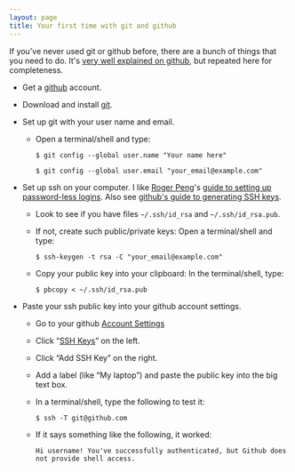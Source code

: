 ```yaml
---
layout: page
title: Your first time with git and github
---
```


If you've never used git or github before, there are a bunch of things
that you need to do.  It's
[very well explained on github](http://help.github.com/articles/set-up-git),
but repeated here for completeness.

- Get a [github](http://github.com) account.
- Download and install [git](http://git-scm.com/downloads).
- Set up git with your user name and email.

  - Open a terminal/shell and type:
  
    ````
    $ git config --global user.name "Your name here"
    ````

    ````
    $ git config --global user.email "your_email@example.com"
    ````

- Set up ssh on your computer.  I like
  [Roger Peng](http://www.biostat.jhsph.edu/~rpeng)'s
  [guide to setting up password-less logins](http://www.biostat.jhsph.edu/bit/nopassword.html).
  Also see [github's guide to generating SSH keys](http://help.github.com/articles/generating-ssh-keys).

  - Look to see if you have files `~/.ssh/id_rsa` and
  `~/.ssh/id_rsa.pub`.
  - If not, create such public/private keys: Open a terminal/shell and type:
  
    ````
    $ ssh-keygen -t rsa -C "your_email@example.com"
    ````

  - Copy your public key into your clipboard: In the terminal/shell, type:
  
    ````
    $ pbcopy < ~/.ssh/id_rsa.pub
    ````

- Paste your ssh public key into your github account settings.

  - Go to your github [Account Settings](http://github.com/settings/profile)
  - Click &ldquo;[SSH Keys](http://github.com/settings/ssh)&rdquo; on the left.
  - Click &ldquo;Add SSH Key&rdquo; on the right.
  - Add a label (like &ldquo;My laptop&rdquo;) and paste the public
    key into the big text box.
  - In a terminal/shell, type the following to test it:
  
    ````
    $ ssh -T git@github.com
    ````
    
  - If it says something like the following, it worked:
  
    ````
    Hi username! You've successfully authenticated, but Github does
    not provide shell access.
    ````
